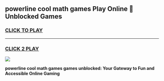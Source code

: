 
## powerline cool math games Play Online 👋 Unblocked Games
<h3>
<a href="https://news.freeplayer.one?title=powerline_cool_math_games&ref=17CMG">CLICK TO PLAY</a></h3>
<hr>

<h3>
<a href="https://news.freeplayer.one?title=powerline_cool_math_games&ref=17CMG">CLICK 2 PLAY</a>
  
</h3>

<a href="https://news.freeplayer.one?title=powerline_cool_math_games&ref=17CMG/"><img src="https://clearcache.store/games.png"></a>


**powerline cool math games games unblocked: Your Gateway to Fun and Accessible Online Gaming**
